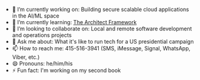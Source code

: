 - 🔭 I’m currently working on: Building secure scalable cloud applications in the AI/ML space 
- 🌱 I’m currently learning: [The Architect Framework](https://arc.codes) 
- 👯 I’m looking to collaborate on: Local and remote software development and operations projects 
- 💬 Ask me about: What it's like to run tech for a US presidential campaign
- 📫 How to reach me: 415-516-3941 (SMS, iMessage, Signal, WhatsApp, Viber, etc.)
- 😄 Pronouns: he/him/his
- ⚡ Fun fact: I'm working on my second book

